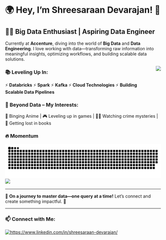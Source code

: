 # 🌍 Hey, I’m Shreesaraan Devarajan! 🚀
## 👨‍💻 Big Data Enthusiast | Aspiring Data Engineer  

Currently at **Accenture**, diving into the world of **Big Data** and **Data Engineering**. I love working with data—transforming raw information into meaningful insights, optimizing workflows, and building scalable data solutions.

<img align="right" height="150" src="https://media4.giphy.com/media/v1.Y2lkPTc5MGI3NjExcWE1djJwcHMxZG9ia2ZhbnY3NzEwNTFiNmdyMHhqMDNyOTQxeXZyaCZlcD12MV9pbnRlcm5hbF9naWZfYnlfaWQmY3Q9Zw/lHfxDepSGlzom6f65K/giphy.gif"/>

### 📚 Leveling Up In:  
⚡ **Databricks**    ⚡ **Spark**   ⚡ **Kafka**   ⚡ **Cloud Technologies**   ⚡ **Building Scalable Data Pipelines**  

### 🎯 Beyond Data – My Interests:  
🎥 Binging Anime | 🎮 Leveling up in games | 🕵️‍♂️ Watching crime mysteries | 📖 Getting lost in books   

### 🔥 Momentum
![snake gif](https://github.com/Shreesaraan/Shreesaraan/blob/output/github-snake.svg)
![](https://nirzak-streak-stats.vercel.app/?user=shreesaraan&theme=shadow_blue&hide_border=true)<br/>

---
🌟 **On a journey to master data—one query at a time!** Let’s connect and create something impactful. 🚀  

---

### 📫 Connect with Me:  
<a href="https://www.linkedin.com/in/shreesaraan-devarajan/" target="blank"><img align="center" src="https://raw.githubusercontent.com/rahuldkjain/github-profile-readme-generator/master/src/images/icons/Social/linked-in-alt.svg" alt="https://www.linkedin.com/in/shreesaraan-devarajan/" height="30" width="40" /></a>
</p>
